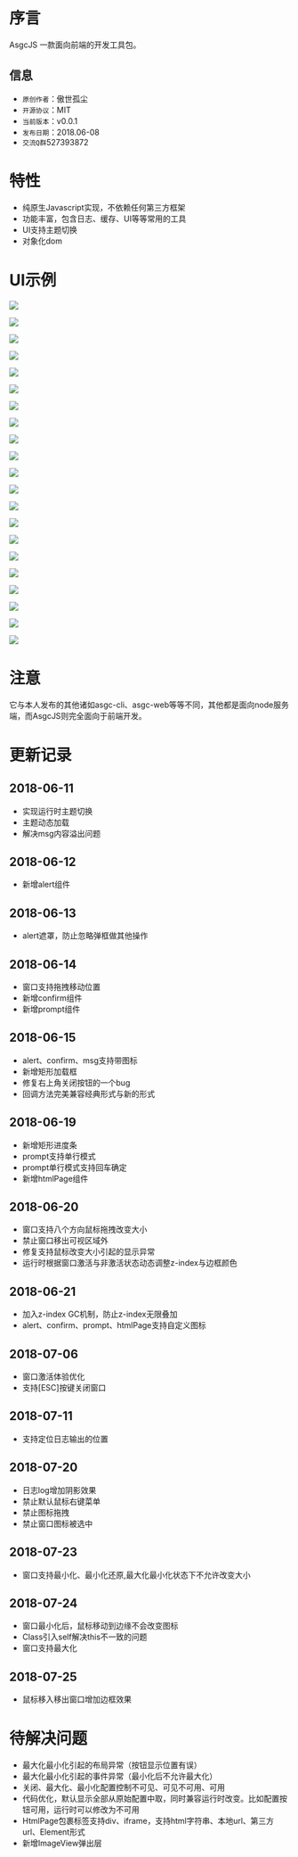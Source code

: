 # 序言

AsgcJS 一款面向前端的开发工具包。

## 信息

- `原创作者`：傲世孤尘
- `开源协议`：MIT
- `当前版本`：v0.0.1
- `发布日期`：2018.06-08
- `交流Q群`527393872 

# 特性

- 纯原生Javascript实现，不依赖任何第三方框架
- 功能丰富，包含日志、缓存、UI等等常用的工具
- UI支持主题切换
- 对象化dom

# UI示例

![](img/01.jpg)

![](img/02.jpg)

![](img/03.jpg)

![](img/04.jpg)

![](img/16.jpg)

![](img/05.jpg)

![](img/06.jpg)

![](img/07.jpg)

![](img/08.jpg)

![](img/09.jpg)

![](img/10.jpg)

![](img/11.jpg)

![](img/12.jpg)

![](img/13.jpg)

![](img/14.jpg)

![](img/15.jpg)

![](img/17.jpg)

![](img/18.jpg)

![](img/19.jpg)

![](img/20.jpg)

![](img/21.jpg)

# 注意

它与本人发布的其他诸如asgc-cli、asgc-web等等不同，其他都是面向node服务端，而AsgcJS则完全面向于前端开发。

# 更新记录

## 2018-06-11 
- 实现运行时主题切换
- 主题动态加载
- 解决msg内容溢出问题

## 2018-06-12 
- 新增alert组件

## 2018-06-13 
- alert遮罩，防止忽略弹框做其他操作

## 2018-06-14 
- 窗口支持拖拽移动位置
- 新增confirm组件
- 新增prompt组件

## 2018-06-15 
- alert、confirm、msg支持带图标
- 新增矩形加载框
- 修复右上角关闭按钮的一个bug
- 回调方法完美兼容经典形式与新的形式

## 2018-06-19 
- 新增矩形进度条
- prompt支持单行模式
- prompt单行模式支持回车确定
- 新增htmlPage组件

## 2018-06-20 
- 窗口支持八个方向鼠标拖拽改变大小
- 禁止窗口移出可视区域外
- 修复支持鼠标改变大小引起的显示异常
- 运行时根据窗口激活与非激活状态动态调整z-index与边框颜色

## 2018-06-21 
- 加入z-index GC机制，防止z-index无限叠加
- alert、confirm、prompt、htmlPage支持自定义图标

## 2018-07-06 
- 窗口激活体验优化
- 支持[ESC]按键关闭窗口

## 2018-07-11 
- 支持定位日志输出的位置

## 2018-07-20 
- 日志log增加阴影效果
- 禁止默认鼠标右键菜单
- 禁止图标拖拽
- 禁止窗口图标被选中

## 2018-07-23 
- 窗口支持最小化、最小化还原,最大化最小化状态下不允许改变大小

## 2018-07-24 
- 窗口最小化后，鼠标移动到边缘不会改变图标
- Class引入self解决this不一致的问题
- 窗口支持最大化

## 2018-07-25
- 鼠标移入移出窗口增加边框效果

# 待解决问题
- 最大化最小化引起的布局异常（按钮显示位置有误）
- 最大化最小化引起的事件异常（最小化后不允许最大化）
- 关闭、最大化、最小化配置控制不可见、可见不可用、可用
- 代码优化，默认显示全部从原始配置中取，同时兼容运行时改变。比如配置按钮可用，运行时可以修改为不可用
- HtmlPage包裹标签支持div、iframe，支持html字符串、本地url、第三方url、Element形式
- 新增ImageView弹出层